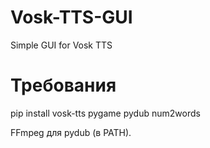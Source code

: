 # Vosk-TTS-GUI
Simple GUI for Vosk TTS

# Требования
pip install vosk-tts pygame pydub num2words

FFmpeg для pydub (в PATH).
